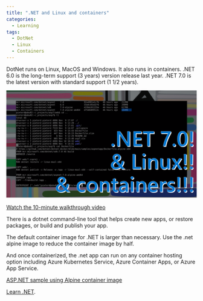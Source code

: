 ```yaml
---
title: ".NET and Linux and containers"
categories:
  - Learning
tags:
  - DotNet
  - Linux
  - Containers
---
```


DotNet runs on Linux, MacOS and Windows. It also runs in containers. .NET 6.0 is the long-term support (3 years) version release last year. .NET 7.0 is the latest version with standard support (1 1/2 years).

![img](../assets/images/2022-11-11-dotnet-and-linux-and-containers.png)

[Watch the 10-minute walkthrough video](https://www.youtube.com/watch?v=mSi8nvwObXc)

There is a dotnet command-line tool that helps create new apps, or restore packages, or build and publish your app.

The default container image for .NET is larger than necessary. Use the .net alpine image to reduce the container image by half.

And once containerized, the .net app can run on any container hosting option including Azure Kubernetes Service, Azure Container Apps, or Azure App Service.

[ASP.NET sample using Alpine container image](https://github.com/pdebruin/asp7)

[Learn .NET](https://dotnet.microsoft.com/learn?wt.mc_id=pdebruin_content_blog_cnl_csasci).
